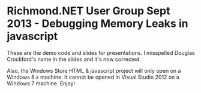 Richmond.NET User Group Sept 2013 - Debugging Memory Leaks in javascript
=============

These are the demo code and slides for presentations. I misspelled Douglas Crockford's name in the slides and it's now corrected.

Also, the Windows Store HTML & javascript project will only open on a Windows 8.x machine. It cannot be opened in Visual Studio 2012 on a WIndows 7 machine. Enjoy!
